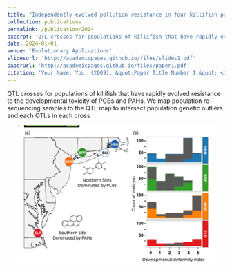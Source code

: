 ```yaml
---
title: "Independently evolved pollution resistance in four killifish populations is largely explained by few variants of large effect."
collection: publications
permalink: /publication/2024
excerpt: 'QTL crosses for populations of killifish that have rapidly evolved resistance to the developmental toxicity of PCBs and PAHs. We map population re-sequencing samples to the QTL map to intersect population genetic outliers and each QTLs in each cross'
date: 2024-01-01
venue: 'Evolutionary Applications'
slidesurl: 'http://academicpages.github.io/files/slides1.pdf'
paperurl: 'http://academicpages.github.io/files/paper1.pdf'
citation: 'Your Name, You. (2009). &quot;Paper Title Number 1.&quot; <i>Evolutionary Applications</i>. 1(1).'
---
```

QTL crosses for populations of killifish that have rapidly evolved resistance to the developmental toxicity of PCBs and PAHs. We map population re-sequencing samples to the QTL map to intersect population genetic outliers and each QTLs in each cross


<p align="center">
  <img src="images/2024-QTL-crosses.png?raw=true" alt="QTL design"/>
</p>